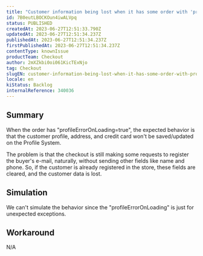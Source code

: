 ```yaml
---
title: "Customer information being lost when it has some order with 'profileErrorOnLoading'"
id: 7B0eutLBOCKOun4iwALVpq
status: PUBLISHED
createdAt: 2023-06-27T12:51:33.790Z
updatedAt: 2023-06-27T12:51:34.237Z
publishedAt: 2023-06-27T12:51:34.237Z
firstPublishedAt: 2023-06-27T12:51:34.237Z
contentType: knownIssue
productTeam: Checkout
author: 2mXZkbi0oi061KicTExNjo
tag: Checkout
slugEN: customer-information-being-lost-when-it-has-some-order-with-profileerroronloading
locale: en
kiStatus: Backlog
internalReference: 340036
---
```


## Summary


When the order has "profileErrorOnLoading=true", the expected behavior is that the customer profile, address, and credit card won't be saved/updated on the Profile System.

The problem is that the checkout is still making some requests to register the buyer's e-mail, naturally, without sending other fields like name and phone. So, if the customer is already registered in the store, these fields are cleared, and the customer data is lost.


##

## Simulation


We can't simulate the behavior since the "profileErrorOnLoading" is just for unexpected exceptions.


##

## Workaround


N/A



